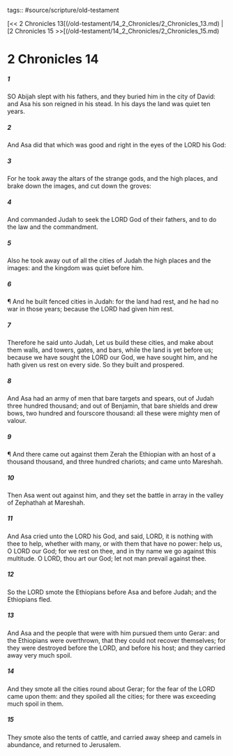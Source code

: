 tags:: #source/scripture/old-testament

[<< 2 Chronicles 13[(/old-testament/14_2_Chronicles/2_Chronicles_13.md) | [2 Chronicles 15 >>[(/old-testament/14_2_Chronicles/2_Chronicles_15.md)

# 2 Chronicles 14

##### 1

SO Abijah slept with his fathers, and they buried him in the city of David: and Asa his son reigned in his stead. In his days the land was quiet ten years.

##### 2

And Asa did that which was good and right in the eyes of the LORD his God:

##### 3

For he took away the altars of the strange gods, and the high places, and brake down the images, and cut down the groves:

##### 4

And commanded Judah to seek the LORD God of their fathers, and to do the law and the commandment.

##### 5

Also he took away out of all the cities of Judah the high places and the images: and the kingdom was quiet before him.

##### 6

¶ And he built fenced cities in Judah: for the land had rest, and he had no war in those years; because the LORD had given him rest.

##### 7

Therefore he said unto Judah, Let us build these cities, and make about them walls, and towers, gates, and bars, while the land is yet before us; because we have sought the LORD our God, we have sought him, and he hath given us rest on every side. So they built and prospered.

##### 8

And Asa had an army of men that bare targets and spears, out of Judah three hundred thousand; and out of Benjamin, that bare shields and drew bows, two hundred and fourscore thousand: all these were mighty men of valour.

##### 9

¶ And there came out against them Zerah the Ethiopian with an host of a thousand thousand, and three hundred chariots; and came unto Mareshah.

##### 10

Then Asa went out against him, and they set the battle in array in the valley of Zephathah at Mareshah.

##### 11

And Asa cried unto the LORD his God, and said, LORD, it is nothing with thee to help, whether with many, or with them that have no power: help us, O LORD our God; for we rest on thee, and in thy name we go against this multitude. O LORD, thou art our God; let not man prevail against thee.

##### 12

So the LORD smote the Ethiopians before Asa and before Judah; and the Ethiopians fled.

##### 13

And Asa and the people that were with him pursued them unto Gerar: and the Ethiopians were overthrown, that they could not recover themselves; for they were destroyed before the LORD, and before his host; and they carried away very much spoil.

##### 14

And they smote all the cities round about Gerar; for the fear of the LORD came upon them: and they spoiled all the cities; for there was exceeding much spoil in them.

##### 15

They smote also the tents of cattle, and carried away sheep and camels in abundance, and returned to Jerusalem.
